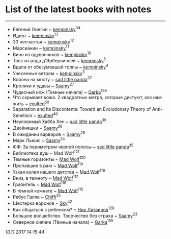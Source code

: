 # List of the latest books with notes
---

* Евгений Онегин ~ [kempinsky](users/171/1717865441574584-facebook)<sup>34</sup>
* Идиот ~ [kempinsky](users/171/1717865441574584-facebook)<sup>13</sup>
* 33 несчастья ~ [kempinsky](users/171/1717865441574584-facebook)<sup>12</sup>
* Марсианин ~ [kempinsky](users/171/1717865441574584-facebook)<sup>11</sup>
* Вино из одуванчиков ~ [kempinsky](users/171/1717865441574584-facebook)<sup>10</sup>
* Тэсс из рода д'Эрбервиллей ~ [kempinsky](users/171/1717865441574584-facebook)<sup>5</sup>
* Вдали от обезумевшей толпы ~ [kempinsky](users/171/1717865441574584-facebook)<sup>4</sup>
* Унесенные ветром ~ [kempinsky](users/171/1717865441574584-facebook)<sup>3</sup>
* Ворона на мосту ~ [sad little panda](users/188/1882525281990290-facebook)<sup>37</sup>
* Кролики и удавы ~ [Saamy](users/115/115226508-vkontakte)<sup>27</sup>
* Чудесный нож (Темные начала) ~ [Garka](users/115/115753719718250012620-google)<sup>156</sup>
* Что скрывает кожа. 2 квадратных метра, которые диктуют, как нам жить ~ [exulted](users/100/100599204551896265722-google)<sup>50</sup>
* Separation and Its Discontents: Toward an Evolutionary Theory of Anti-Semitism ~ [exulted](users/100/100599204551896265722-google)<sup>49</sup>
* Неуловимый Хабба Хен ~ [sad little panda](users/188/1882525281990290-facebook)<sup>36</sup>
* Двойняшки ~ [Saamy](users/115/115226508-vkontakte)<sup>26</sup>
* В ожидании варваров ~ [Saamy](users/115/115226508-vkontakte)<sup>25</sup>
* Марк Льюис ~ [Saamy](users/115/115226508-vkontakte)<sup>24</sup>
* ФФ: За периметром черной полосы ~ [sad little panda](users/188/1882525281990290-facebook)<sup>35</sup>
* Библиотека душ ~ [Mad Wolf](users/947/94738840-vkontakte)<sup>121</sup>
* Темные горизонты ~ [Mad Wolf](users/947/94738840-vkontakte)<sup>120</sup>
* Пропавшие в раю ~ [Mad Wolf](users/947/94738840-vkontakte)<sup>119</sup>
* Узкая колея нашего детства ~ [Mad Wolf](users/947/94738840-vkontakte)<sup>118</sup>
* Вниз, в темноту ~ [Mad Wolf](users/947/94738840-vkontakte)<sup>117</sup>
* Грабитель ~ [Mad Wolf](users/947/94738840-vkontakte)<sup>116</sup>
* В тёмной комнате ~ [Mad Wolf](users/947/94738840-vkontakte)<sup>115</sup>
* Ребус Галла ~ [Chiffi](users/105/105831994080785626680-google)<sup>35</sup>
* Шестерка воронов ~ [Sky](users/118/118049897850017649660-google)<sup>42</sup>
* Как общаться с ребенком? ~ [Ник Литвинов](users/241/241974816-vkontakte)<sup>128</sup>
* Большое волшебство. Творчество без страха ~ [Saamy](users/115/115226508-vkontakte)<sup>23</sup>
* Северное сияние (Тёмные начала) ~ [Garka](users/115/115753719718250012620-google)<sup>155</sup>


_10.11.2017 14:15:44_
